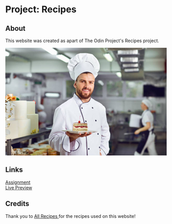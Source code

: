 #  Project: Recipes
## About
<p>This website was created as apart of The Odin Project's Recipes project.
</p>
<img src=img/chef.jpg>

## Links
<a href="https://www.theodinproject.com/lessons/foundations-recipes">Assignment</a>
<br />
<a href="https://baritonebadger.github.io/odin-recipes/index.html">Live Preview</a>

## Credits
<p>Thank you to <a href="https://www.allrecipes.com/"> All Recipes </a>for the recipes used on this website!
</p>

